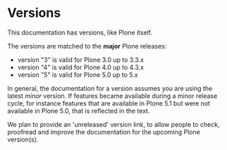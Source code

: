 # Versions

This documentation has versions, like Plone itself.

The versions are matched to the **major** Plone releases:

- version "3" is valid for Plone 3.0 up to 3.3.x
- version "4" is valid for Plone 4.0 up to 4.3.x
- version "5" is valid for Plone 5.0 up to 5.x

In general, the documentation for a version assumes you are using the latest *minor* version.
If features became available during a minor release cycle,
for instance features that are available in Plone 5.1 but were not available in Plone 5.0, that is reflected in the text.

We plan to provide an 'unreleased' version link, to allow people to check,
proofread and improve the documentation for the upcoming Plone version(s).
